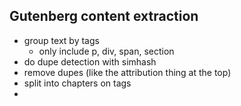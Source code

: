 
Gutenberg content extraction
-----

* group text by tags
    * only include p, div, span, section
* do dupe detection with simhash
* remove dupes (like the attribution thing at the top)
* split into chapters on <a name="..."> tags
* 
